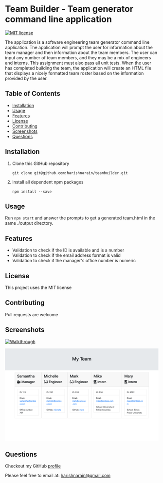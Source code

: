 # Team Builder - Team generator command line application
[![MIT license](https://img.shields.io/badge/License-MIT-blue.svg)](https://opensource.org/licenses/MIT)

The application is a software engineering team generator command line application. The application will prompt the user for information about the team manager and then information about the team members. The user can input any number of team members, and they may be a mix of engineers and interns. This assignment must also pass all unit tests. When the user has completed building the team, the application will create an HTML file that displays a nicely formatted team roster based on the information provided by the user.

## Table of Contents
* [Installation](#installation)
* [Usage](#usage)
* [Features](#features)
* [License](#license)
* [Contributing](#contributing)
* [Screenshots](#screenshots)
* [Questions](#questions)

## Installation
1. Clone this GitHub repository

   ```
   git clone git@github.com:harishnarain/teambuilder.git
   ```

2. Install all dependent npm packages

   ```
   npm install --save
   ```


## Usage
Run `npm start` and answer the prompts to get a generated team.html in the same ./output directory.
## Features
* Validation to check if the ID is available and is a number
* Validation to check if the email address format is valid
* Validation to check if the manager's office number is numeric

## License
This project uses the MIT license
## Contributing
Pull requests are welcome
## Screenshots
[![Walkthrough](http://img.youtube.com/vi/jIA4_Vas8hA/3.jpg)](https://youtu.be/jIA4_Vas8hA)

![Screenshot](https://github.com/harishnarain/teambuilder/blob/main/Screenshot.png?raw=true)


## Questions
Checkout my GitHub [profile](https://github.com/harishnarain)

Please feel free to email at: <harishnarain@gmail.com>

